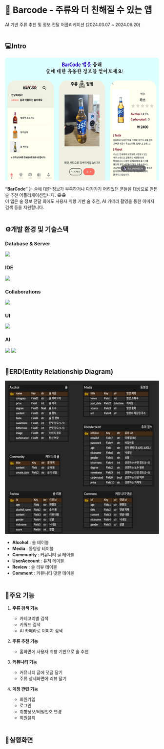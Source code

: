 # 🍶 Barcode - 주류와 더 친해질 수 있는 앱
AI 기반 주류 추천 및 정보 전달 어플리케이션 (2024.03.07 ~ 2024.06.20) <br><br>

## 💻Intro
<img src="images/image1.png" width="700" height="400">

**“BarCode”** 는 술에 대한 정보가 부족하거나 다가가기 어려웠던 분들을 대상으로 만든 술 추천 어플리케이션입니다. 😀😀 <br>
이 앱은 술 정보 전달 외에도 사용자 취향 기반 술 추천, AI 카메라 촬영을 통한 이미지 검색 등을 지원합니다. <br><br>


## ⚙️개발 환경 및 기술스택

### Database & Server
<img src="https://img.shields.io/badge/Firebase-FFCA28?style=for-the-badge&logo=firebase&logoColor=black"/>

### IDE
<img src="https://img.shields.io/badge/Android%20Studio-3DDC84?style=for-the-badge&logo=android-studio&logoColor=white"/>

### Collaborations
<img src="https://img.shields.io/badge/GitHub-181717?style=for-the-badge&logo=GitHub&logoColor=white"/>

### UI
<img src="https://img.shields.io/badge/figma-%23F24E1E.svg?style=for-the-badge&logo=figma&logoColor=white"/>

### AI
<img src="https://img.shields.io/badge/TensorFlow-%23FF6F00.svg?style=for-the-badge&logo=TensorFlow&logoColor=white"/> <img src="https://img.shields.io/badge/Keras-%23D00000.svg?style=for-the-badge&logo=Keras&logoColor=white"/><br><br>


## 🏢ERD(Entity Relationship Diagram)
<img src="images/image2.png" width="800" height="500">

- **Alcohol** : 술 테이블
- **Media** : 동영상 테이블
- **Community** : 커뮤니티 글 테이블
- **UserAccount** : 유저 테이블
- **Review** : 술 리뷰 테이블
- **Comment** : 커뮤니티 댓글 테이블
<br><br>

## 📱주요 기능
1. **주류 검색 기능**
   - 카테고리별 검색
   - 키워드 검색
   - AI 카메라로 이미지 검색 
  
2. **주류 추천 기능**
   - 홈화면에 사용자 취향 기반으로 술 추천
  
3. **커뮤니티 기능**
   - 커뮤니티 글에 댓글 달기
   - 주류 상세화면에 리뷰 달기 

4. **계정 관련 기능**
   - 회원가입
   - 로그인
   - 취향정보/비밀번호 변경
   - 회원탈퇴
<br><br>

## 📱실행화면






